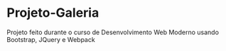 # Projeto-Galeria
Projeto feito durante o curso de Desenvolvimento Web Moderno usando Bootstrap, JQuery e Webpack
